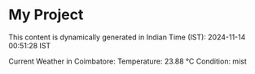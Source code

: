 # My Project

This content is dynamically generated in Indian Time (IST): 2024-11-14 00:51:28 IST


Current Weather in Coimbatore:
Temperature: 23.88 °C
Condition: mist
